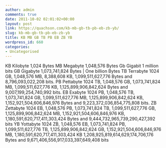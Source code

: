 ```yaml
---
author: admin
comments: true
date: 2011-10-02 02:01:02+00:00
layout: post
link: https://quachson.com/kb-mb-gb-tb-pb-eb-zb-yb/
slug: kb-mb-gb-tb-pb-eb-zb-yb
title: KB MB GB TB PB EB ZB YB
wordpress_id: 660
categories:
- Uncategorised
---
```


KB Kilobyte 1,024 Bytes
MB Megabyte 1,048,576 Bytes
Gb Gigabit 1 million bits
GB Gigabyte 1,073,741,824 Bytes | One billion Bytes
TB Terrabyte 1024 GB, 1,048,576 MB, 8,388,608 KB, 1,099,511,627,776 Bytes and 8,796,093,022,208 bits.
PB Pettabyte 1024 TB, 1,048,576 GB, 1,073,741,824 MB, 1,099,511,627,776 KB, 1,125,899,906,842,624 Bytes and 9,007,199,254,740,992 bits.
EB Exabyte 1024 PB, 1,048,576 TB, 1,073,741,824 GB, 1,099,511,627,776 MB, 1,125,899,906,842,624 KB, 1,152,921,504,606,846,976 Bytes and 9,223,372,036,854,775,808 bits.
ZB Zettabyte 1024 EB, 1,048,576 PB, 1,073,741,824 TB, 1,099,511,627,776 GB, 1,125,899,906,842,624 MB, 1,152,921,504,606,846,976 KB, 1,180,591,620,717,411,303,424 Bytes and 9,444,732,965,739,290,427,392 bits
YB Yottabyte 1024 ZB, 1,048,576 EB, 1,073,741,824 PB, 1,099,511,627,776 TB, 1,125,899,906,842,624 GB, 1,152,921,504,606,846,976 MB, 1,180,591,620,717,411,303,424 KB 1,208,925,819,614,629,174,706,176 Bytes and 9,671,406,556,917,033,397,649,408 bits
